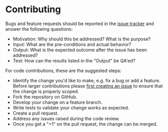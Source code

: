 # Contributing

Bugs and feature requests should be reported in the [issue tracker] and answer
the following questions:

 - Motivation: Why should this be addressed? What is the purpose?
 - Input: What are the pre-conditions and actual behavior?
 - Output: What is the expected outcome after the issue has been addressed?
 - Test: How can the results listed in the "Output" be QA'ed?

For code contributions, these are the suggested steps:

 - Identify the change you'd like to make, e.g. fix a bug or add a feature.
   Before larger contributions please [first creating an issue][issue tracker]
   to ensure that the change is properly scoped.
 - Fork the repository on GitHub.
 - Develop your change on a feature branch.
 - Write tests to validate your change works as expected.
 - Create a pull request.
 - Address any issues raised during the code review.
 - Once you get a "+1" on the pull request, the change can be merged.

 [issue tracker]: https://github.com/sbt/sbt-paradox-material-theme/issues/new
